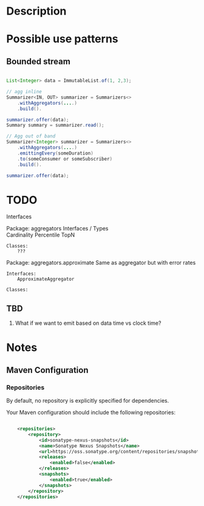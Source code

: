 # Description


# Possible use patterns


## Bounded stream

```java

List<Integer> data = ImmutableList.of(1, 2,3);

// agg inline
Summarizer<IN, OUT> summarizer = Summarizers<>
    .withAggregators(....)
    .build().

summarizer.offer(data);
Summary summary = summarizer.read();

// Agg out of band
Summarizer<Integer> summarizer = Summarizers<>
    .withAggregators(....)
    .emittingEvery(someDuration)
    .to(someConsumer or someSubscriber)
    .build().

summarizer.offer(data);
```
# TODO

Interfaces

Package: aggregators
    Interfaces / Types        
        Cardinality
        Percentile
        TopN
    
    Classes:
        ???
        
Package: aggregators.approximate
    Same as aggregator but with error rates
    
    Interfaces:
        ApproximateAggregator
        
    Classes:
        
## TBD

1. What if we want to emit based on data time vs clock time?    

# Notes

## Maven Configuration

### Repositories

By default, no repository is explicitly specified for dependencies.

Your Maven configuration should include the following repositories:

```xml

    <repositories>
        <repository>
            <id>sonatype-nexus-snapshots</id>
            <name>Sonatype Nexus Snapshots</name>
            <url>https://oss.sonatype.org/content/repositories/snapshots</url>
            <releases>
                <enabled>false</enabled>
            </releases>
            <snapshots>
                <enabled>true</enabled>
            </snapshots>
        </repository>
    </repositories>
```